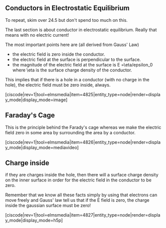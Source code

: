 ## Conductors in Electrostatic Equilibrium

To repeat, skim over 24.5 but don't spend too much on this. 

The last section is about conductor in electrostatic equilibrium. Really that means with no electric current!

The most important points here are (all derived from Gauss' Law)

* the electric field is zero inside the conductor. 
* the electric field at the surface is perpendicular to the surface. 
* the magnitude of the electric field at the surface is <lrn-math>E =\eta/epsilon_0 </lrn-math> where <lrn-math>\eta </lrn-math> is the surface charge density of the conductor.

 
 This implies that if there is a hole in a conductor (with no charge in the hole), the electric field must be zero inside, always. 
 
 [ciscode|rev=1|tool=elmsmedia|item=4825|entity_type=node|render=display_mode|display_mode=image]
 
## Faraday's Cage

 This is the principle behind the Farady's cage whereas we make the electric field zero in some area by surrounding the area by a conductor. 
 
  [ciscode|rev=1|tool=elmsmedia|item=4826|entity_type=node|render=display_mode|display_mode=mediavideo]
  
## Charge inside 

if they are charges inside the hole, then there will a surface charge density on the inner surface in order for the electric field in the conductor to be zero. 

<lrndesign-sidenote label="Instructor Note" icon="bookmark" bg-color="#c2e5f2">
Remember that we know all these facts simply by using that electrons can move freely and Gauss' law tell us that if the E field is zero, the charge inside the gaussian surface must be zero!
</lrndesign-sidenote>

[ciscode|rev=1|tool=elmsmedia|item=4827|entity_type=node|render=display_mode|display_mode=h5p]